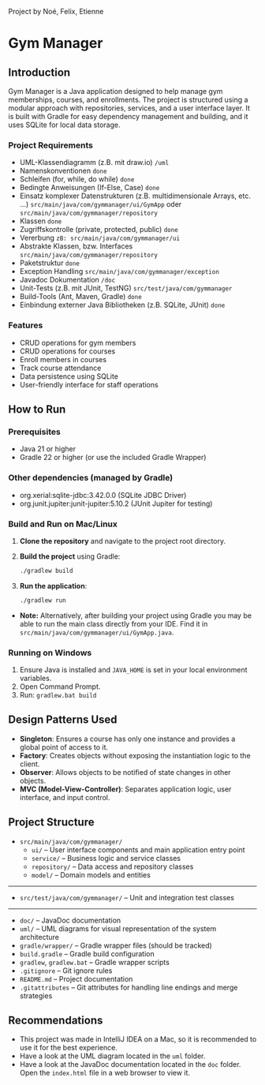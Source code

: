 Project by Noé, Felix, Etienne
# Gym Manager

## Introduction

Gym Manager is a Java application designed to help manage gym memberships, courses, and enrollments. The project is structured using a modular approach with repositories, services, and a user interface layer. It is built with Gradle for easy dependency management and building, and it uses SQLite for local data storage.

### Project Requirements

- UML-Klassendiagramm (z.B. mit draw.io) `/uml`
- Namenskonventionen `done`
- Schleifen (for, while, do while) `done`
- Bedingte Anweisungen (If-Else, Case) `done`
- Einsatz komplexer Datenstrukturen (z.B. multidimensionale Arrays, etc. ...) `src/main/java/com/gymmanager/ui/GymApp` oder `src/main/java/com/gymmanager/repository`
- Klassen `done`
- Zugriffskontrolle (private, protected, public) `done`
- Vererbung `zB: src/main/java/com/gymmanager/ui`
- Abstrakte Klassen, bzw. Interfaces `src/main/java/com/gymmanager/repository`
- Paketstruktur `done`
- Exception Handling `src/main/java/com/gymmanager/exception`
- Javadoc Dokumentation `/doc`
- Unit-Tests (z.B. mit JUnit, TestNG) `src/test/java/com/gymmanager`
- Build-Tools (Ant, Maven, Gradle) `done`
- Einbindung externer Java Bibliotheken (z.B. SQLite, JUnit) `done`

### Features

- CRUD operations for gym members
- CRUD operations for courses
- Enroll members in courses
- Track course attendance
- Data persistence using SQLite
- User-friendly interface for staff operations

## How to Run

### Prerequisites

- Java 21 or higher
- Gradle 22 or higher (or use the included Gradle Wrapper)

### Other dependencies (managed by Gradle)

- org.xerial:sqlite-jdbc:3.42.0.0 (SQLite JDBC Driver)
- org.junit.jupiter:junit-jupiter:5.10.2 (JUnit Jupiter for testing)

### Build and Run on Mac/Linux

1. **Clone the repository** and navigate to the project root directory.

2. **Build the project** using Gradle:

   ```sh
   ./gradlew build

3. **Run the application**:

   ```sh
   ./gradlew run
   ```
- **Note:** Alternatively, after building your project using Gradle you may be able to run the main class directly from your IDE. Find it in `src/main/java/com/gymmanager/ui/GymApp.java`.

### Running on Windows

1. Ensure Java is installed and `JAVA_HOME` is set in your local environment variables.
2. Open Command Prompt.
3. Run: `gradlew.bat build`

## Design Patterns Used

- **Singleton**: Ensures a course has only one instance and provides a global point of access to it.
- **Factory**: Creates objects without exposing the instantiation logic to the client.
- **Observer**: Allows objects to be notified of state changes in other objects.
- **MVC (Model-View-Controller)**: Separates application logic, user interface, and input control.

## Project Structure

- `src/main/java/com/gymmanager/`
    - `ui/` – User interface components and main application entry point
    - `service/` – Business logic and service classes
    - `repository/` – Data access and repository classes
    - `model/` – Domain models and entities
---
- `src/test/java/com/gymmanager/` – Unit and integration test classes
---
- `doc/` – JavaDoc documentation
- `uml/` – UML diagrams for visual representation of the system architecture
- `gradle/wrapper/` – Gradle wrapper files \(should be tracked\)
- `build.gradle` – Gradle build configuration
- `gradlew`, `gradlew.bat` – Gradle wrapper scripts
- `.gitignore` – Git ignore rules
- `README.md` – Project documentation
- `.gitattributes` – Git attributes for handling line endings and merge strategies

## Recommendations

- This project was made in IntelliJ IDEA on a Mac, so it is recommended to use it for the best experience.
- Have a look at the UML diagram located in the `uml` folder.
- Have a look at the JavaDoc documentation located in the `doc` folder. Open the `index.html` file in a web browser to view it.